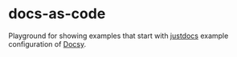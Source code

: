 # docs-as-code

Playground for showing examples that start with [justdocs](https://github.com/LisaFC/justdocs) example configuration of [Docsy](https://docsy.dev/docs/).